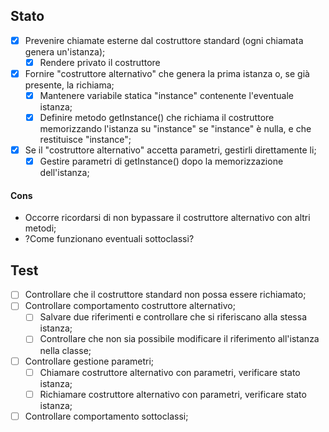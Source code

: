 ## Stato

- [x] Prevenire chiamate esterne dal costruttore standard (ogni chiamata genera un'istanza);
  - [x] Rendere privato il costruttore
- [x] Fornire "costruttore alternativo" che genera la prima istanza o, se già presente, la richiama;
  - [x] Mantenere variabile statica "instance" contenente l'eventuale istanza;
  - [x] Definire metodo getInstance() che richiama il costruttore memorizzando l'istanza su "instance" se "instance" è nulla, e che restituisce "instance";
- [x] Se il "costruttore alternativo" accetta parametri, gestirli direttamente li;
  - [x] Gestire parametri di getInstance() dopo la memorizzazione dell'istanza;

#### Cons
- Occorre ricordarsi di non bypassare il costruttore alternativo con altri metodi;
- ?Come funzionano eventuali sottoclassi?

## Test
- [ ] Controllare che il costruttore standard non possa essere richiamato;
- [ ] Controllare comportamento costruttore alternativo;
  - [ ] Salvare due riferimenti e controllare che si riferiscano alla stessa istanza;
  - [ ] Controllare che non sia possibile modificare il riferimento all'istanza nella classe;
- [ ] Controllare gestione parametri;
  - [ ] Chiamare costruttore alternativo con parametri, verificare stato istanza;
  - [ ] Richiamare costruttore alternativo con parametri, verificare stato istanza;
- [ ] Controllare comportamento sottoclassi;
